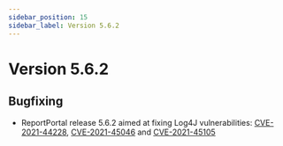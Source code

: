 ```yaml
---
sidebar_position: 15
sidebar_label: Version 5.6.2
---
```


# Version 5.6.2

## Bugfixing

- ReportPortal release 5.6.2 aimed at fixing Log4J vulnerabilities: [CVE-2021-44228](https://github.com/advisories/GHSA-jfh8-c2jp-5v3q), [CVE-2021-45046](https://github.com/advisories/GHSA-7rjr-3q55-vv33) and [CVE-2021-45105](https://github.com/advisories/GHSA-p6xc-xr62-6r2g)
